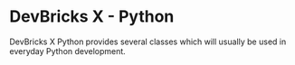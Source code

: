 # DevBricks X - Python
DevBricks X Python provides several classes which will usually be used in everyday Python development.

